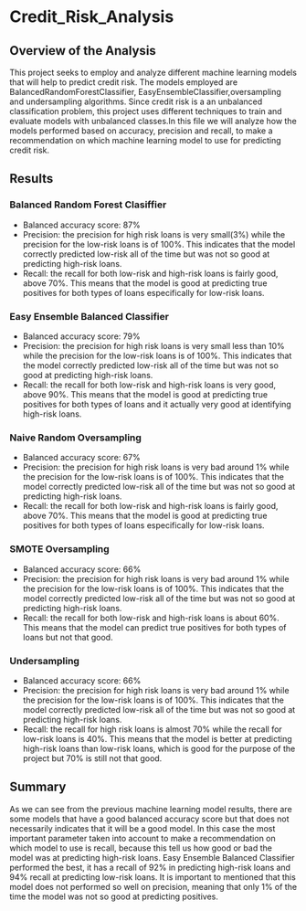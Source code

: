 # Credit_Risk_Analysis

## Overview of the Analysis

This project seeks to employ and analyze different machine learning models that will help to predict credit risk. The models employed are BalancedRandomForestClassifier, EasyEnsembleClassifier,oversampling and undersampling algorithms. Since credit risk is a an unbalanced classification problem, this project uses different techniques to train and  evaluate models with unbalanced classes.In this file we will analyze how the models performed based on accuracy, precision and recall, to make a recommendation on which machine learning model to use for predicting credit risk.


## Results


### Balanced Random Forest Clasiffier
 * Balanced accuracy score: 87%
 * Precision: the precision for high risk loans is very small(3%) while the precision for the low-risk loans is of 100%. This indicates that the model correctly predicted low-risk all of the time but was not so good at predicting high-risk loans.
 * Recall: the recall for both low-risk and high-risk loans is fairly good, above 70%. This means that the model is good at predicting true positives for both types of loans especifically for low-risk loans.

### Easy Ensemble Balanced Classifier
 * Balanced accuracy score: 79%
 * Precision: the precision for high risk loans is very small less than 10% while the precision for the low-risk loans is of 100%. This indicates that the model correctly predicted low-risk all of the time but was not so good at predicting high-risk loans.
 * Recall: the recall for both low-risk and high-risk loans is very good, above 90%. This means that the model is good at predicting true positives for both types of loans and it actually very good at identifying high-risk loans.


### Naive Random Oversampling
 * Balanced accuracy score: 67%
 * Precision: the precision for high risk loans is very bad around 1% while the precision for the low-risk loans is of 100%. This indicates that the model correctly predicted low-risk all of the time but was not so good at predicting high-risk loans.
 * Recall: the recall for both low-risk and high-risk loans is fairly good, above 70%. This means that the model is good at predicting true positives for both types of loans especifically for low-risk loans.

### SMOTE Oversampling
 * Balanced accuracy score: 66%
 * Precision: the precision for high risk loans is very bad around 1% while the precision for the low-risk loans is of 100%. This indicates that the model correctly predicted low-risk all of the time but was not so good at predicting high-risk loans.
 * Recall: the recall for both low-risk and high-risk loans is about 60%. This means that the model can predict true positives for both types of loans but not that good.

### Undersampling
 * Balanced accuracy score: 66%
 * Precision: the precision for high risk loans is very bad around 1% while the precision for the low-risk loans is of 100%. This indicates that the model correctly predicted low-risk all of the time but was not so good at predicting high-risk loans.
 * Recall: the recall for high risk loans is almost 70% while the recall for low-risk loans is 40%. This means that the model is better at predicting high-risk loans than low-risk loans, which is good for the purpose of the project but 70% is still not that good. 

## Summary
As we can see from the previous machine learning model results, there are some models that have a good balanced accuracy score but that does not necessarily indicates that it will be a good model. In this case the most important parameter taken into account to make a recommendation on which model to use is recall, because this tell us how good or bad the model was at predicting high-risk loans. Easy Ensemble Balanced Classifier performed the best, it has a recall of 92% in predicting high-risk loans and 94% recall at predicting low-risk loans. It is important to mentioned that this model does not performed so well on precision, meaning that only 1% of the time the model was not so good at predicting positives. 

